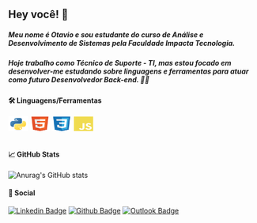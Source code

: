 ## Hey você! 🖖

 ##### Meu nome é Otavio e sou estudante do curso de Análise e Desenvolvimento de Sistemas pela Faculdade Impacta Tecnologia. 
 
 ##### Hoje trabalho como Técnico de Suporte - TI, mas estou focado em desenvolver-me estudando sobre linguagens e ferramentas para atuar como futuro Desenvolvedor Back-end. 👨‍💻

#### 🛠️  Linguagens/Ferramentas
<div style="display: inline_block">
<img align="center" alt="Python" height="30" width="40" src="https://raw.githubusercontent.com/devicons/devicon/master/icons/python/python-original.svg">
<img align="center" alt="HTML" height="30" width="40" src="https://raw.githubusercontent.com/devicons/devicon/master/icons/html5/html5-original.svg">
<img align="center" alt="Rafa-CSS" height="30" width="40" src="https://raw.githubusercontent.com/devicons/devicon/master/icons/css3/css3-original.svg">
<img align="center" alt="Rafa-Js" height="30" width="40" src="https://raw.githubusercontent.com/devicons/devicon/master/icons/javascript/javascript-plain.svg">
</div><br>
  
#### 📈 GitHub Stats
![Anurag's GitHub stats](https://github-readme-stats.vercel.app/api?username=otaviowav&show_icons=true&theme=dark)

#### 📲 Social
[![Linkedin Badge](https://img.shields.io/badge/-Otavio%20Gonçalves-6633cc?style=flat-square&logo=Linkedin&logoColor=white&link=https://www.linkedin.com/in/otavio-goncalves/)](https://www.linkedin.com/in/otavio-goncalves/) 
[![Github Badge](https://img.shields.io/badge/GitHub--000?style=social&logo=Github&logoColor=black&link=https://github.com/otaviowav)](https://github.com/otaviowav)
[![Outlook Badge](https://img.shields.io/badge/email--000?style=social&logo=microsoft-outlook&logoColor=0078d4&link=mailto:hwe.otavio@hotmail.com)](hwe.otavio@hotmail.com)
